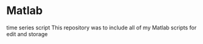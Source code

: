 # Matlab
time series script
This repository was to include all of my Matlab scripts for edit and storage
